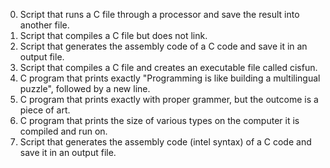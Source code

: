 0. Script that runs a C file through a processor and save the result into another file.
1. Script that compiles a C file but does not link.
2. Script that generates the assembly code of a C code and save it in an output file.
3. Script that compiles a C file and creates an executable file called cisfun.
4. C program that prints exactly "Programming is like building a multilingual puzzle", followed by a new line.
5. C program that prints exactly with proper grammer, but the outcome is a piece of art.
6. C program that prints the size of various types on the computer it is compiled and run on.
7. Script that generates the assembly code (intel syntax) of a C code and save it in an output file.
